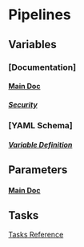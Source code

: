 # Pipelines

## Variables

### [Documentation]

#### [Main Doc](https://learn.microsoft.com/en-us/azure/devops/pipelines/process/variables?view=azure-devops&tabs=yaml)

##### [Security](https://learn.microsoft.com/en-us/azure/devops/pipelines/security/inputs?view=azure-devops)

### [YAML Schema]

##### [Variable Definition](https://learn.microsoft.com/en-us/azure/devops/pipelines/yaml-schema/variables?view=azure-pipelines)

## Parameters

#### [Main Doc](https://learn.microsoft.com/en-us/azure/devops/pipelines/process/runtime-parameters?view=azure-devops&tabs=script)

## Tasks

[Tasks Reference](https://learn.microsoft.com/en-us/azure/devops/pipelines/tasks/reference/?view=azure-pipelines)
